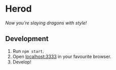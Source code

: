 # Herod

*Now you're slaying dragons with style!*

## Development

1. Run `npm start`.
2. Open [localhost:3333](http://localhost:3333/) in your favourite browser.
3. Develop!
